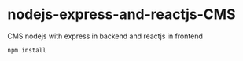 # nodejs-express-and-reactjs-CMS
CMS nodejs with express in backend and reactjs in frontend

```
npm install
```
